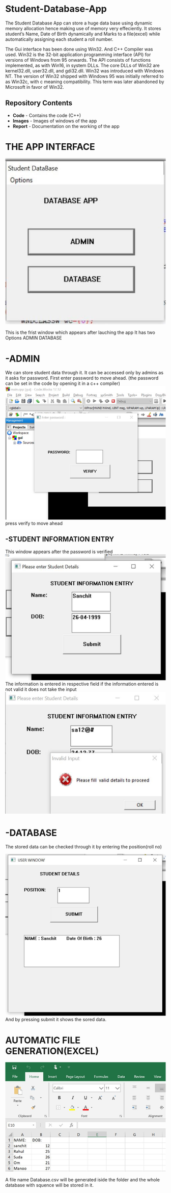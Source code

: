 # Student-Database-App
 The Student Database App can store a huge data base using dynamic memory allocation hence making use of memory very effeciently. 
 It stores student’s Name, Date of Birth dynamically and Marks to a file(excel) while automatically assigning each student a roll number.
 
 The Gui interface has been done using Win32.
 And C++ Compiler was used. 
 Win32 is the 32-bit application programming interface (API) for versions of Windows from 95 onwards. The API consists of functions implemented, as with Win16, in system DLLs. The core DLLs of Win32 are kernel32.dll, user32.dll, and gdi32.dll. Win32 was introduced with Windows NT. The version of Win32 shipped with Windows 95 was initially referred to as Win32c, with c meaning compatibility. This term was later abandoned by Microsoft in favor of Win32.
 ## Repository Contents
- **Code** - Contains the code (C++) 
- **Images** - Images of windows of the app
- **Report** - Documentation on the working of the app
 # THE APP INTERFACE
 ![](https://github.com/Sankul2699/Student-Database-App/blob/master/Images/front%20main.JPG) 
 
 This is the frist window which appears after lauching the  app
 It has two Options ADMIN DATABASE 
 # -ADMIN
We can store student data through it. 
It can be accessed only by admins as it asks for password.
First enter password to move ahead. (the password can be set in the code by opening it in a c++ compiler)
![](https://github.com/Sankul2699/Student-Database-App/blob/master/Images/password.jpeg)
press verify to move ahead

-STUDENT INFORMATION ENTRY
-
This window appears after the password is verified
![](https://github.com/Sankul2699/Student-Database-App/blob/master/Images/Student%20info%20entry.jpeg)
The information is entered in respective field
if the information entered is not valid it does not take the input
![](https://github.com/Sankul2699/Student-Database-App/blob/master/Images/wrong%20entries.jpeg)

# -DATABASE
The stored data can be checked through it by entering the position(roll no)

![](https://github.com/Sankul2699/Student-Database-App/blob/master/Images/student%20details.jpeg)
And by pressing submit it shows the sored data.

# AUTOMATIC FILE GENERATION(EXCEL)

![](https://github.com/Sankul2699/Student-Database-App/blob/master/Images/exel%20store.jpeg)

A file name Database.csv will be generated iside the folder and the whole database with squence will be stored in it.


